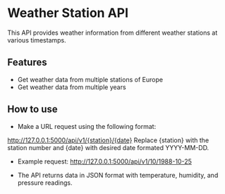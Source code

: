 # Weather Station API

This API provides weather information from different weather stations at various timestamps.

## Features
- Get weather data from multiple stations of Europe
- Get weather data from multiple years

## How to use
- Make a URL request using the following format:

http://127.0.0.1:5000/api/v1/{station}/{date}
Replace {station} with the station number and {date} with desired date formated YYYY-MM-DD.

- Example request:
http://127.0.0.1:5000/api/v1/10/1988-10-25

- The API returns data in JSON format with temperature, humidity, and pressure readings. 

